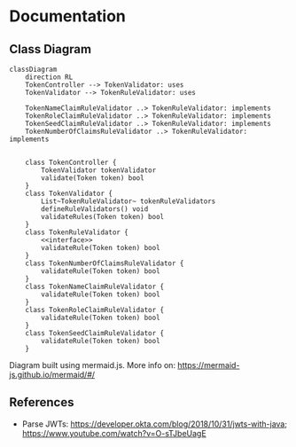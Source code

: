 # Documentation

## Class Diagram
```mermaid
classDiagram
    direction RL
    TokenController --> TokenValidator: uses
    TokenValidator --> TokenRuleValidator: uses
    
    TokenNameClaimRuleValidator ..> TokenRuleValidator: implements
    TokenRoleClaimRuleValidator ..> TokenRuleValidator: implements
    TokenSeedClaimRuleValidator ..> TokenRuleValidator: implements
    TokenNumberOfClaimsRuleValidator ..> TokenRuleValidator: implements
    
    
    class TokenController {
        TokenValidator tokenValidator
        validate(Token token) bool
    }
    class TokenValidator {
        List~TokenRuleValidator~ tokenRuleValidators
        defineRuleValidators() void
        validateRules(Token token) bool
    }
    class TokenRuleValidator {
        <<interface>>
        validateRule(Token token) bool
    }
    class TokenNumberOfClaimsRuleValidator {
        validateRule(Token token) bool
    }
    class TokenNameClaimRuleValidator {
        validateRule(Token token) bool
    }
    class TokenRoleClaimRuleValidator {
        validateRule(Token token) bool
    }
    class TokenSeedClaimRuleValidator {
        validateRule(Token token) bool
    }
```
Diagram built using mermaid.js. More info on: https://mermaid-js.github.io/mermaid/#/

## References
* Parse JWTs: https://developer.okta.com/blog/2018/10/31/jwts-with-java; https://www.youtube.com/watch?v=O-sTJbeUagE